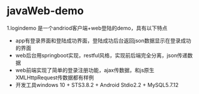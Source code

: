 # javaWeb-demo
1.logindemo 是一个andriod客户端+web登陆的demo，具有以下特点

- app有登录界面和登陆成功界面，登陆成功后台返回json数据显示在登录成功的界面
- web后台用springboot实现，restful风格，实现前后端完全分离，json传递数据
- web前端实现了简单的登录注册功能，ajax传数据，和js原生XMLHttpRequest传数据都有样例
- 开发工具windows 10 + STS3.8.2 + Android Stdio2.2 + MySQL5.7.12